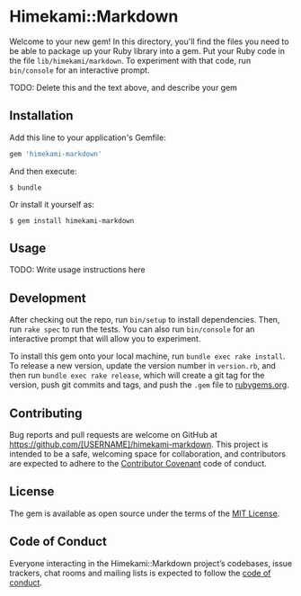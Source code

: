 # Himekami::Markdown

Welcome to your new gem! In this directory, you'll find the files you need to be able to package up your Ruby library into a gem. Put your Ruby code in the file `lib/himekami/markdown`. To experiment with that code, run `bin/console` for an interactive prompt.

TODO: Delete this and the text above, and describe your gem

## Installation

Add this line to your application's Gemfile:

```ruby
gem 'himekami-markdown'
```

And then execute:

    $ bundle

Or install it yourself as:

    $ gem install himekami-markdown

## Usage

TODO: Write usage instructions here

## Development

After checking out the repo, run `bin/setup` to install dependencies. Then, run `rake spec` to run the tests. You can also run `bin/console` for an interactive prompt that will allow you to experiment.

To install this gem onto your local machine, run `bundle exec rake install`. To release a new version, update the version number in `version.rb`, and then run `bundle exec rake release`, which will create a git tag for the version, push git commits and tags, and push the `.gem` file to [rubygems.org](https://rubygems.org).

## Contributing

Bug reports and pull requests are welcome on GitHub at https://github.com/[USERNAME]/himekami-markdown. This project is intended to be a safe, welcoming space for collaboration, and contributors are expected to adhere to the [Contributor Covenant](http://contributor-covenant.org) code of conduct.

## License

The gem is available as open source under the terms of the [MIT License](http://opensource.org/licenses/MIT).

## Code of Conduct

Everyone interacting in the Himekami::Markdown project’s codebases, issue trackers, chat rooms and mailing lists is expected to follow the [code of conduct](https://github.com/[USERNAME]/himekami-markdown/blob/master/CODE_OF_CONDUCT.md).
